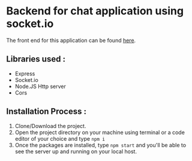 # Backend for chat application using socket.io

The front end for this application can be found [here](https://github.com/AkileshAro/chat-client).

## Libraries used :

- Express
- Socket.io
- Node.JS Http server
- Cors

## Installation Process :

1. Clone/Download the project.
2. Open the project directory on your machine using terminal or a code editor of your choice and type `npm i`
3. Once the packages are installed, type `npm start` and you'll be able to see the server up and running on your local host.
